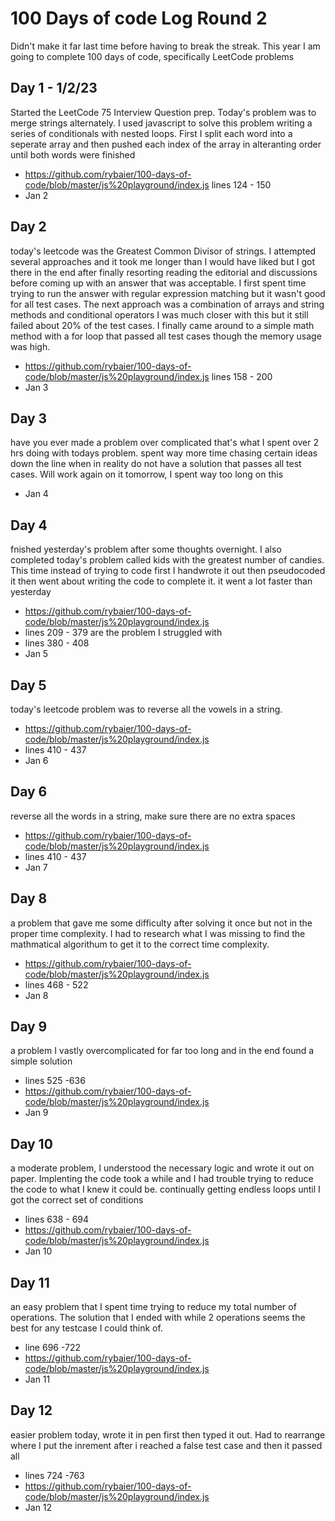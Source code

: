 # 100 Days of code Log Round 2
Didn't make it far last time before having to break the streak. This year I am going to complete 100 days of code, specifically LeetCode problems

## Day 1 - 1/2/23
Started the LeetCode 75 Interview Question prep. Today's problem was to merge strings alternately. I used javascript to solve this problem writing a series of conditionals with nested loops. First I split each word into a seperate array and then pushed each index of the array in alteranting order until both words were finished

 - https://github.com/rybaier/100-days-of-code/blob/master/js%20playground/index.js lines 124 - 150 
 - Jan 2

## Day 2
 today's leetcode was the Greatest Common Divisor of strings. I attempted several approaches and it took me longer than I would have liked but I got there in the end after finally resorting reading the editorial and discussions before coming up with an answer that was acceptable. I first spent time trying to run the answer with regular expression matching but it wasn't good for all test cases. The next approach was a combination of arrays and string methods and conditional operators I was much closer with this but it still failed about 20% of the test cases. I finally came around to a simple math method with a for loop that passed all test cases though the memory usage was high.

 - https://github.com/rybaier/100-days-of-code/blob/master/js%20playground/index.js lines 158 - 200
 - Jan 3

## Day 3 
have you ever made a problem over complicated that's what I spent over 2 hrs doing with todays problem. spent way more time chasing certain ideas down the line when in reality do not have a solution that passes all test cases. Will work again on it tomorrow, I spent way too long on this
- Jan 4

## Day 4
fnished yesterday's problem after some thoughts overnight. I also completed today's problem called kids with the greatest number of candies. This time instead of trying to code first I handwrote it out then pseudocoded it then went about writing the code to complete it. it went a lot faster than yesterday

 - https://github.com/rybaier/100-days-of-code/blob/master/js%20playground/index.js 
 - lines 209 - 379 are the problem I struggled with
 - lines 380 - 408
 - Jan 5

 ## Day 5 
  today's leetcode problem was to reverse all the vowels in a string. 
 - https://github.com/rybaier/100-days-of-code/blob/master/js%20playground/index.js 
 - lines 410 - 437 
 - Jan 6

 ## Day 6 
 reverse all the words in a string, make sure there are no extra spaces 
  - https://github.com/rybaier/100-days-of-code/blob/master/js%20playground/index.js 
  - lines 410 - 437 
  - Jan 7

## Day 8 
a problem that gave me some difficulty after solving it once but not in the proper time complexity. I had to research what I was missing to find the mathmatical algorithum to get it to the correct time complexity.
 - https://github.com/rybaier/100-days-of-code/blob/master/js%20playground/index.js 
 - lines 468 - 522 
 - Jan 8

## Day 9 
a problem I vastly overcomplicated for far too long and in the end found a simple solution
 - lines 525 -636
 - https://github.com/rybaier/100-days-of-code/blob/master/js%20playground/index.js 
 - Jan 9

## Day 10
 a moderate problem, I understood the necessary logic and wrote it out on paper. Implenting the code took a while and I had trouble trying to reduce the code to what I knew it could be.  continually getting endless loops until I got the correct set of conditions
 - lines 638 - 694
 - https://github.com/rybaier/100-days-of-code/blob/master/js%20playground/index.js 
 - Jan 10

 ## Day 11 
 an easy problem that I spent time trying to reduce my total number of operations. The solution that I ended with while 2 operations seems the best for any testcase I could think of.
 - line 696 -722
 - https://github.com/rybaier/100-days-of-code/blob/master/js%20playground/index.js 
 - Jan 11

 ## Day 12 
 easier problem today, wrote it in pen first then typed it out. Had to rearrange where I put the inrement after i reached a false test case and then it passed all
 - lines 724 -763
 - https://github.com/rybaier/100-days-of-code/blob/master/js%20playground/index.js 
 - Jan 12